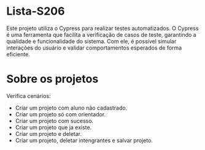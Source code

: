 # Lista-S206

Este projeto utiliza o Cypress para realizar testes automatizados. O Cypress é uma ferramenta que facilita a verificação de casos de teste, garantindo a qualidade e funcionalidade do sistema. Com ele, é possível simular interações do usuário e validar comportamentos esperados de forma eficiente.

# Sobre os projetos

Verifica cenários:

- Criar um projeto com aluno não cadastrado.
- Criar um projeto só com orientador.
- Criar um projeto com sucesso.
- Criar um projeto que ja existe.
- Criar um projeto e deletar.
- Criar um projeto, deletar intengrantes e salvar projeto.

